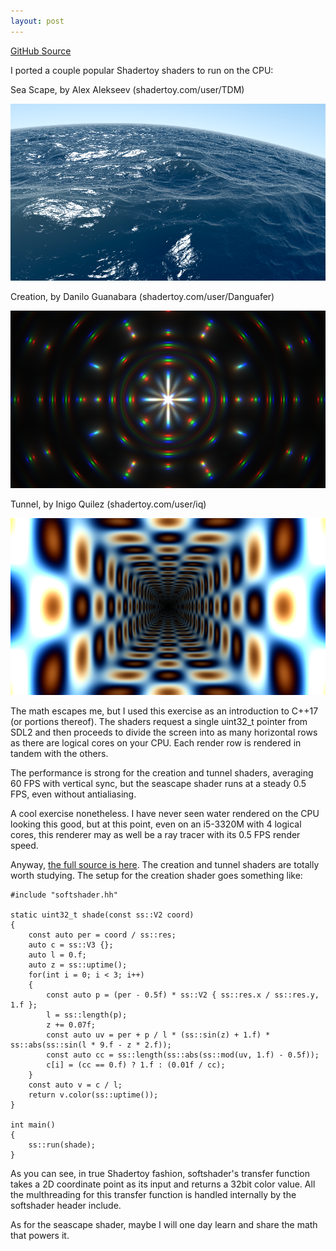 ```yaml
---
layout: post
---
```


[GitHub Source](https://github.com/glouw/softshader)

I ported a couple popular Shadertoy shaders to run on the CPU:

Sea Scape, by Alex Alekseev (shadertoy.com/user/TDM)

![seascape](/images/ss/seascape.png)

Creation, by Danilo Guanabara (shadertoy.com/user/Danguafer)

![creation](/images/ss/creation.png)

Tunnel, by Inigo Quilez (shadertoy.com/user/iq)

![tunnel](/images/ss/tunnel.png)

The math escapes me, but I used this exercise as an introduction to C++17 (or portions thereof).
The shaders request a single uint32_t pointer from SDL2 and then proceeds to divide
the screen into as many horizontal rows as there are logical cores on your CPU. Each
render row is rendered in tandem with the others.

The performance is strong for the creation and tunnel shaders, averaging
60 FPS with vertical sync, but the seascape shader runs at a steady 0.5 FPS, even without
antialiasing.

A cool exercise nonetheless. I have never seen water rendered on the CPU looking this good,
but at this point, even on an i5-3320M with 4 logical cores, this renderer may as well be a
ray tracer with its 0.5 FPS render speed.

Anyway, [the full source is here](https://github.com/glouw/softshader).
The creation and tunnel shaders are totally worth studying. The setup for the creation shader
goes something like:

    #include "softshader.hh"

    static uint32_t shade(const ss::V2 coord)
    {
        const auto per = coord / ss::res;
        auto c = ss::V3 {};
        auto l = 0.f;
        auto z = ss::uptime();
        for(int i = 0; i < 3; i++)
        {
            const auto p = (per - 0.5f) * ss::V2 { ss::res.x / ss::res.y, 1.f };
            l = ss::length(p);
            z += 0.07f;
            const auto uv = per + p / l * (ss::sin(z) + 1.f) * ss::abs(ss::sin(l * 9.f - z * 2.f));
            const auto cc = ss::length(ss::abs(ss::mod(uv, 1.f) - 0.5f));
            c[i] = (cc == 0.f) ? 1.f : (0.01f / cc);
        }
        const auto v = c / l;
        return v.color(ss::uptime());
    }

    int main()
    {
        ss::run(shade);
    }

As you can see, in true Shadertoy fashion, softshader's transfer function takes
a 2D coordinate point as its input and returns a 32bit color value. All the multhreading
for this transfer function is handled internally by the softshader header include.

As for the seascape shader, maybe I will one day learn and share the math that powers it.
